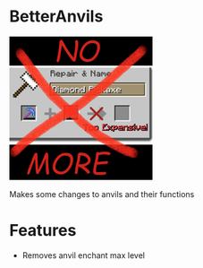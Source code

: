 # BetterAnvils
![Logo](src/main/resources/assets/BetterAnvils/icon.png)

Makes some changes to anvils and their functions
# Features
* Removes anvil enchant max level
